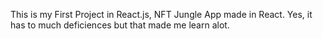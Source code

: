This is my First Project in React.js,  NFT Jungle App made in React. Yes, it has to much deficiences but that made me learn alot.
